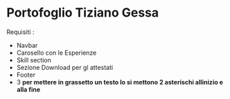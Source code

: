 # Portofoglio Tiziano Gessa
Requisiti :  
- Navbar 
- Carosello con le Esperienze  
- Skill section
- Sezione Download per gl attestati  
- Footer  
- 3 **per mettere in grassetto un testo lo si mettono 2 asterischi allinizio e alla fine**